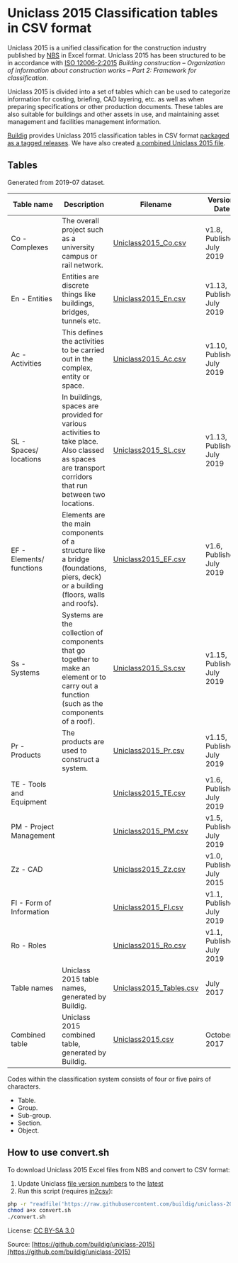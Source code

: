 # Uniclass 2015 Classification tables in CSV format

Uniclass 2015 is a unified classification for the construction industry published by [NBS](https://toolkit.thenbs.com/articles/classification) in Excel format. Uniclass 2015 has been structured to be in accordance with [ISO 12006-2:2015](https://www.iso.org/standard/61753.html) *Building construction – Organization of information about construction works – Part 2: Framework for classification*.

Uniclass 2015 is divided into a set of tables which can be used to categorize information for costing, briefing, CAD layering, etc. as well as when preparing specifications or other production documents. These tables are also suitable for buildings and other assets in use, and maintaining asset management and facilities management information.

[Buildig](http://buildig.com/) provides Uniclass 2015 classification tables in CSV format [packaged as a tagged releases](https://github.com/buildig/uniclass-2015/releases). We have also created [a combined Uniclass 2015 file](Uniclass2015.csv).

## Tables

Generated from 2019-07 dataset.

Table name | Description | Filename | Version, Date
--- | --- | --- | ---
Co - Complexes | The overall project such as a university campus or rail network. | [Uniclass2015_Co.csv](Uniclass2015_Co.csv) | v1.8, Published July 2019
En - Entities | Entities are discrete things like buildings, bridges, tunnels etc. | [Uniclass2015_En.csv](Uniclass2015_En.csv) | v1.13, Published July 2019
Ac - Activities | This defines the activities to be carried out in the complex, entity or space. | [Uniclass2015_Ac.csv](Uniclass2015_Ac.csv) | v1.10, Published July 2019
SL - Spaces/ locations | In buildings, spaces are provided for various activities to take place. Also classed as spaces are transport corridors that run between two locations. | [Uniclass2015_SL.csv](Uniclass2015_SL.csv) | v1.13, Published July 2019
EF - Elements/ functions | Elements are the main components of a structure like a bridge (foundations, piers, deck) or a building (floors, walls and roofs). | [Uniclass2015_EF.csv](Uniclass2015_EF.csv) | v1.6, Published July 2019
Ss - Systems | Systems are the collection of components that go together to make an element or to carry out a function (such as the components of a roof). | [Uniclass2015_Ss.csv](Uniclass2015_Ss.csv) | v1.15, Published July 2019
Pr - Products | The products are used to construct a system. | [Uniclass2015_Pr.csv](Uniclass2015_Pr.csv) | v1.15, Published July 2019
TE - Tools and Equipment |  | [Uniclass2015_TE.csv](Uniclass2015_TE.csv) | v1.6, Published July 2019
PM - Project Management |  | [Uniclass2015_PM.csv](Uniclass2015_PM.csv) | v1.5, Published July 2019
Zz - CAD |  | [Uniclass2015_Zz.csv](Uniclass2015_Zz.csv) | v1.0, Published July 2015
FI - Form of Information |  | [Uniclass2015_FI.csv](Uniclass2015_FI.csv) | v1.1, Published July 2019
Ro - Roles |  | [Uniclass2015_Ro.csv](Uniclass2015_Ro.csv) | v1.1, Published July 2019
Table names | Uniclass 2015 table names, generated by Buildig. | [Uniclass2015_Tables.csv](Uniclass2015_Tables.csv) | July 2017
Combined table | Uniclass 2015 combined table, generated by Buildig. | [Uniclass2015.csv](Uniclass2015.csv) | October 2017

Codes within the classification system consists of four or five pairs of characters.

- Table.
- Group.
- Sub-group.
- Section.
- Object.

## How to use convert.sh

To download Uniclass 2015 Excel files from NBS and convert to CSV format:

1. Update Uniclass [file version numbers](/convert.sh#L11-L21) to the [latest](https://toolkit.thenbs.com/articles/classification#classificationtables)
2. Run this script (requires [in2csv](https://csvkit.readthedocs.io/en/1.0.3/scripts/in2csv.html)):

```sh
php -r "readfile('https://raw.githubusercontent.com/buildig/uniclass-2015/master/convert.sh');" > convert.sh
chmod a+x convert.sh
./convert.sh
```

License: [CC BY-SA 3.0](https://creativecommons.org/licenses/by-sa/3.0/)

Source: [https://github.com/buildig/uniclass-2015](https://github.com/buildig/uniclass-2015)
